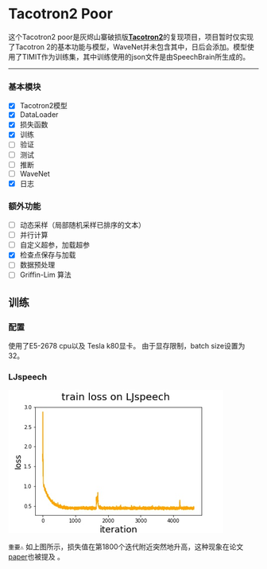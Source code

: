 # Tacotron2 Poor 
这个Tacotron2 poor是灰烬山寨破损版[**Tacotron2**](https://arxiv.org/pdf/1712.05884.pdf)的复现项目，项目暂时仅实现了Tacotron 2的基本功能与模型，WaveNet并未包含其中，日后会添加。模型使用了TIMIT作为训练集，其中训练使用的json文件是由SpeechBrain所生成的。

----

### 基本模块
- [x] Tacotron2模型
- [x] DataLoader
- [x] 损失函数
- [x] 训练
- [ ] 验证
- [ ] 测试
- [ ] 推断
- [ ] WaveNet
- [x] 日志

### 额外功能
- [ ] 动态采样（局部随机采样已排序的文本）
- [ ] 并行计算
- [ ] 自定义超参，加载超参
- [x] 检查点保存与加载
- [ ] 数据预处理
- [ ] Griffin-Lim 算法

## 训练

### 配置

使用了E5-2678 cpu以及 Tesla k80显卡。 由于显存限制，batch size设置为32。

### LJspeech
![LJspeech train loss](https://github.com/PhyseChan/Tacotron2Poor/blob/master/train_loss.jpg)


`重要⚠️` 如上图所示，损失值在第1800个迭代附近突然地升高，这种现象在论文[paper](https://arxiv.org/pdf/2204.13437.pdf)也被提及
。

